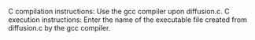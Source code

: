 C compilation instructions: Use the gcc compiler upon diffusion.c.
C execution instructions: Enter the name of the executable file created from
diffusion.c by the gcc compiler.
